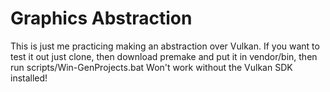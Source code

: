 # Graphics Abstraction

This is just me practicing making an abstraction over Vulkan. If you want to test it out just clone, then download premake and put it in vendor/bin, then run scripts/Win-GenProjects.bat
Won't work without the Vulkan SDK installed!
